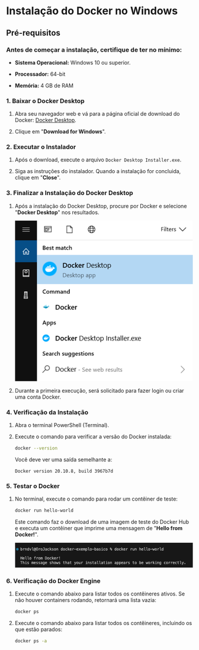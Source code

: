 # Instalação do Docker no Windows

## Pré-requisitos

### Antes de começar a instalação, certifique de ter no mínimo:

- **Sistema Operacional:** Windows 10 ou superior.
  
- **Processador:** 64-bit
  
- **Memória:** 4 GB de RAM

### 1. Baixar o Docker Desktop

1. Abra seu navegador web e vá para a página oficial de download do Docker: [Docker Desktop](https://www.docker.com/products/docker-desktop).
   
2. Clique em "**Download for Windows**".

### 2. Executar o Instalador

1. Após o download, execute o arquivo `Docker Desktop Installer.exe`.

2. Siga as instruções do instalador. Quando a instalação for concluida, clique em "**Close**".

### 3. Finalizar a Instalação do Docker Desktop

1. Após a instalação do Docker Desktop, procure por Docker e selecione "**Docker Desktop**" nos resultados.
   

    ![Docker Search](../imagens/docker-app-search.png)


2. Durante a primeira execução, será solicitado para fazer login ou criar uma conta Docker.


### 4. Verificação da Instalação

1. Abra o terminal PowerShell (Terminal).
   
2. Execute o comando para verificar a versão do Docker instalada:
   
    ```bash
    docker --version
    ```

   Você deve ver uma saída semelhante a:
    ```
    Docker version 20.10.8, build 3967b7d
    ```


### 5. Testar o Docker

1. No terminal, execute o comando para rodar um contêiner de teste:
   
    ```bash
    docker run hello-world
    ```

   Este comando faz o download de uma imagem de teste do Docker Hub e executa um contêiner que imprime uma mensagem de "**Hello from Docker!**".

   ![Hello Docker](../imagens/hello-docker.png)

### 6. Verificação do Docker Engine

1. Execute o comando abaixo para listar todos os contêineres ativos. Se não houver containers rodando, retornará uma lista vazia:
   

    ```bash
    docker ps
    ```

2. Execute o comando abaixo para listar todos os contêineres, incluindo os que estão parados:
    ```bash
    docker ps -a
    ```